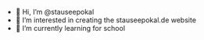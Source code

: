 - 👋 Hi, I’m @stauseepokal
- 👀 I’m interested in creating the stauseepokal.de website
- 🌱 I’m currently learning for school
